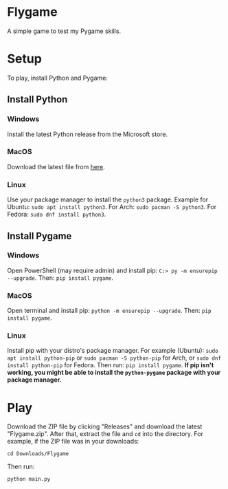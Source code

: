 # Flygame
A simple game to test my Pygame skills.

# Setup
To play, install Python and Pygame:
## Install Python
### Windows
Install the latest Python release from the Microsoft store.
### MacOS
Download the latest file from [here](https://www.python.org/downloads/macos/).
### Linux
Use your package manager to install the `python3` package. Example for Ubuntu: `sudo apt install python3`. For Arch: `sudo pacman -S python3`. For Fedora: `sudo dnf install python3`.
## Install Pygame
### Windows
Open PowerShell (may require admin) and install pip: `C:> py -m ensurepip --upgrade`. Then: `pip install pygame`.
### MacOS
Open terminal and install pip: `python -m ensurepip --upgrade`. Then: `pip install pygame`.
### Linux
Install pip with your distro's package manager. For example (Ubuntu): `sudo apt install python-pip` or `sudo pacman -S python-pip` for Arch, or `sudo dnf install python-pip` for Fedora.
Then run: `pip install pygame`.
**If pip isn't working, you might be able to install the `python-pygame` package with your package manager.**
# Play
Download the ZIP file by clicking "Releases" and download the latest "Flygame.zip". After that, extract the file and `cd` into the directory. For example, if the ZIP file was in your downloads: 
```
cd Downloads/Flygame
```
Then run:
```
python main.py
```
